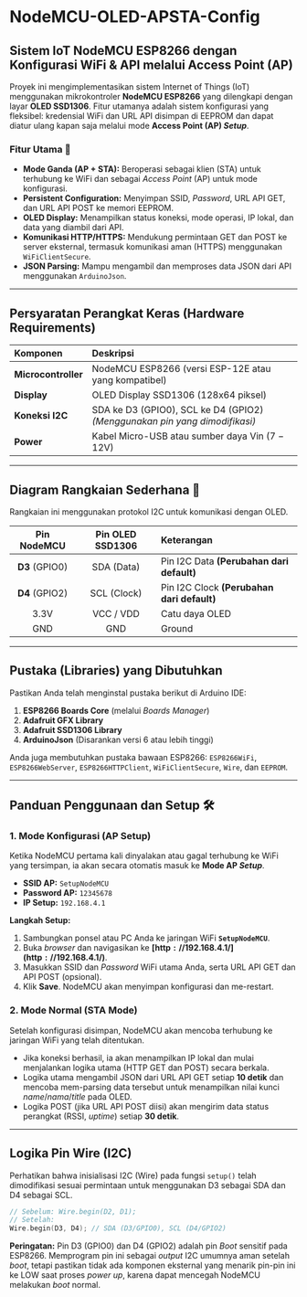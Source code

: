# NodeMCU-OLED-APSTA-Config

## Sistem IoT NodeMCU ESP8266 dengan Konfigurasi WiFi & API melalui Access Point (AP)

Proyek ini mengimplementasikan sistem Internet of Things ($\text{IoT}$) menggunakan mikrokontroler **$\text{NodeMCU ESP8266}$** yang dilengkapi dengan layar **$\text{OLED SSD1306}$**. Fitur utamanya adalah sistem konfigurasi yang fleksibel: kredensial $\text{WiFi}$ dan $\text{URL API}$ disimpan di $\text{EEPROM}$ dan dapat diatur ulang kapan saja melalui mode **Access Point (AP) *Setup***.

### Fitur Utama 🚀

  * **Mode Ganda ($\text{AP} + \text{STA}$):** Beroperasi sebagai klien ($\text{STA}$) untuk terhubung ke $\text{WiFi}$ dan sebagai *Access Point* ($\text{AP}$) untuk mode konfigurasi.
  * **Persistent Configuration:** Menyimpan $\text{SSID}$, *Password*, $\text{URL API GET}$, dan $\text{URL API POST}$ ke memori $\text{EEPROM}$.
  * **$\text{OLED}$ Display:** Menampilkan status koneksi, mode operasi, $\text{IP}$ lokal, dan data yang diambil dari $\text{API}$.
  * **Komunikasi $\text{HTTP}/\text{HTTPS}$:** Mendukung permintaan $\text{GET}$ dan $\text{POST}$ ke server eksternal, termasuk komunikasi aman ($\text{HTTPS}$) menggunakan `WiFiClientSecure`.
  * **$\text{JSON}$ Parsing:** Mampu mengambil dan memproses data $\text{JSON}$ dari $\text{API}$ menggunakan `ArduinoJson`.

-----

## Persyaratan Perangkat Keras (Hardware Requirements)

| Komponen | Deskripsi |
| :--- | :--- |
| **Microcontroller** | $\text{NodeMCU ESP8266}$ (versi $\text{ESP-12E}$ atau yang kompatibel) |
| **Display** | $\text{OLED}$ Display $\text{SSD1306}$ ($\text{128x64}$ piksel) |
| **Koneksi I2C** | $\text{SDA}$ ke $\text{D3}$ ($\text{GPIO0}$), $\text{SCL}$ ke $\text{D4}$ ($\text{GPIO2}$) *(Menggunakan pin yang dimodifikasi)* |
| **Power** | Kabel $\text{Micro-USB}$ atau sumber daya $\text{Vin}$ ($7-12\text{V}$) |

-----

## Diagram Rangkaian Sederhana 🔌

Rangkaian ini menggunakan protokol $\text{I2C}$ untuk komunikasi dengan $\text{OLED}$.

| Pin $\text{NodeMCU}$ | Pin $\text{OLED}$ $\text{SSD1306}$ | Keterangan |
| :---: | :---: | :--- |
| **$\text{D3}$** ($\text{GPIO0}$) | $\text{SDA}$ (Data) | Pin $\text{I2C}$ Data **(Perubahan dari default)** |
| **$\text{D4}$** ($\text{GPIO2}$) | $\text{SCL}$ (Clock) | Pin $\text{I2C}$ Clock **(Perubahan dari default)** |
| $\text{3.3V}$ | $\text{VCC}$ / $\text{VDD}$ | Catu daya $\text{OLED}$ |
| $\text{GND}$ | $\text{GND}$ | Ground |

-----

## Pustaka (Libraries) yang Dibutuhkan

Pastikan Anda telah menginstal pustaka berikut di $\text{Arduino IDE}$:

1.  **$\text{ESP8266}$ Boards Core** (melalui *Boards Manager*)
2.  **Adafruit $\text{GFX}$ Library**
3.  **Adafruit $\text{SSD1306}$ Library**
4.  **$\text{ArduinoJson}$** (Disarankan versi $\text{6}$ atau lebih tinggi)

Anda juga membutuhkan pustaka bawaan $\text{ESP8266}$: `ESP8266WiFi`, `ESP8266WebServer`, `ESP8266HTTPClient`, `WiFiClientSecure`, `Wire`, dan `EEPROM`.

-----

## Panduan Penggunaan dan Setup 🛠️

### 1\. Mode Konfigurasi (AP Setup)

Ketika $\text{NodeMCU}$ pertama kali dinyalakan atau gagal terhubung ke $\text{WiFi}$ yang tersimpan, ia akan secara otomatis masuk ke **Mode $\text{AP}$ *Setup***.

  * **$\text{SSID}$ AP:** `SetupNodeMCU`
  * **$\text{Password}$ AP:** `12345678`
  * **$\text{IP}$ Setup:** `192.168.4.1`

**Langkah Setup:**

1.  Sambungkan ponsel atau $\text{PC}$ Anda ke jaringan $\text{WiFi}$ **`SetupNodeMCU`**.
2.  Buka *browser* dan navigasikan ke $\mathbf{[http://192.168.4.1/](http://192.168.4.1/)}$.
3.  Masukkan $\text{SSID}$ dan *Password* $\text{WiFi}$ utama Anda, serta $\text{URL API GET}$ dan $\text{API POST}$ (opsional).
4.  Klik **Save**. $\text{NodeMCU}$ akan menyimpan konfigurasi dan me-restart.

### 2\. Mode Normal (STA Mode)

Setelah konfigurasi disimpan, $\text{NodeMCU}$ akan mencoba terhubung ke jaringan $\text{WiFi}$ yang telah ditentukan.

  * Jika koneksi berhasil, ia akan menampilkan $\text{IP}$ lokal dan mulai menjalankan logika utama ($\text{HTTP GET}$ dan $\text{POST}$) secara berkala.
  * Logika utama mengambil $\text{JSON}$ dari $\text{URL API GET}$ setiap **10 detik** dan mencoba mem-parsing data tersebut untuk menampilkan nilai kunci *name*/*nama*/*title* pada $\text{OLED}$.
  * Logika $\text{POST}$ (jika $\text{URL API POST}$ diisi) akan mengirim data status perangkat ($\text{RSSI}$, *uptime*) setiap **30 detik**.

-----

## Logika Pin $\text{Wire}$ (I2C)

Perhatikan bahwa inisialisasi $\text{I2C}$ (Wire) pada fungsi `setup()` telah dimodifikasi sesuai permintaan untuk menggunakan $\text{D3}$ sebagai $\text{SDA}$ dan $\text{D4}$ sebagai $\text{SCL}$.

```cpp
// Sebelum: Wire.begin(D2, D1);
// Setelah:
Wire.begin(D3, D4); // SDA (D3/GPIO0), SCL (D4/GPIO2)
```

**Peringatan:** Pin $\text{D3}$ ($\text{GPIO0}$) dan $\text{D4}$ ($\text{GPIO2}$) adalah pin *Boot* sensitif pada $\text{ESP8266}$. Memprogram pin ini sebagai *output* $\text{I2C}$ umumnya aman setelah *boot*, tetapi pastikan tidak ada komponen eksternal yang menarik pin-pin ini ke $\text{LOW}$ saat proses *power up*, karena dapat mencegah $\text{NodeMCU}$ melakukan *boot* normal.
